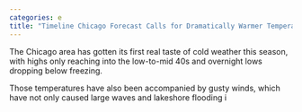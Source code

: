 ```yaml
---
categories: e
title: "Timeline Chicago Forecast Calls for Dramatically Warmer Temperatures This Weekend"
---
```


The Chicago area has gotten its first real taste of cold weather this season, with highs only reaching into the low-to-mid 40s and overnight lows dropping below freezing.



Those temperatures have also been accompanied by gusty winds, which have not only caused large waves and lakeshore flooding i